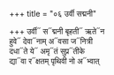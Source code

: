 +++
title = "०६ उर्वी सद्मनी"

+++
उर्वी᳓ स᳓द्मनी बृहती᳓ ऋते᳓न  
हुवे᳓ देवा᳓नाम् अ᳓वसा ज᳓नित्री  
दधा᳓ते ये᳓ अमृ᳓तं सुप्र᳓तीके  
द्या᳓वा र᳓क्षतम् पृथिवी नो अ᳓भ्वात्